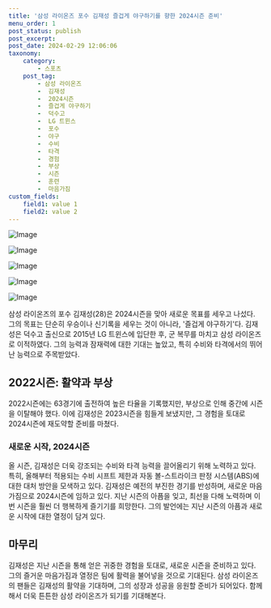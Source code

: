 ```yaml
---
title: '삼성 라이온즈 포수 김재성 즐겁게 야구하기를 향한 2024시즌 준비'
menu_order: 1
post_status: publish
post_excerpt: 
post_date: 2024-02-29 12:06:06
taxonomy:
    category:
        - 스포츠
    post_tag:
        - 삼성 라이온즈
        -  김재성
        -  2024시즌
        -  즐겁게 야구하기
        -  덕수고
        -  LG 트윈스
        -  포수
        -  야구
        -  수비
        -  타격
        -  경험
        -  부상
        -  시즌
        -  훈련
        -  마음가짐
custom_fields:
    field1: value 1
    field2: value 2
---
```


![Image](https://imgnews.pstatic.net/image/410/2024/02/29/0000983239_001_20240229064105252.jpg?type=w647)

![Image](https://imgnews.pstatic.net/image/410/2024/02/29/0000983239_002_20240229064105290.jpg?type=w647)

![Image](https://imgnews.pstatic.net/image/410/2024/02/29/0000983239_003_20240229064105336.jpg?type=w647)

![Image](https://imgnews.pstatic.net/image/410/2024/02/29/0000983239_004_20240229064105377.jpg?type=w647)

![Image](https://imgnews.pstatic.net/image/410/2024/02/29/0000983239_005_20240229064105516.jpg?type=w647)

삼성 라이온즈의 포수 김재성(28)은 2024시즌을 맞아 새로운 목표를 세우고 나섰다. 그의 목표는 단순히 우승이나 신기록을 세우는 것이 아니라, '즐겁게 야구하기'다. 
김재성은 덕수고 출신으로 2015년 LG 트윈스에 입단한 후, 군 복무를 마치고 삼성 라이온즈로 이적하였다. 그의 능력과 잠재력에 대한 기대는 높았고, 특히 수비와 타격에서의 뛰어난 능력으로 주목받았다.
## 2022시즌: 활약과 부상
2022시즌에는 63경기에 출전하여 높은 타율을 기록했지만, 부상으로 인해 중간에 시즌을 이탈해야 했다. 이에 김재성은 2023시즌을 힘들게 보냈지만, 그 경험을 토대로 2024시즌에 재도약할 준비를 마쳤다.
### 새로운 시작, 2024시즌
올 시즌, 김재성은 더욱 강조되는 수비와 타격 능력을 끌어올리기 위해 노력하고 있다. 특히, 올해부터 적용되는 수비 시프트 제한과 자동 볼-스트라이크 판정 시스템(ABS)에 대한 대처 방안을 모색하고 있다.
김재성은 예전의 부진한 경기를 반성하며, 새로운 마음가짐으로 2024시즌에 임하고 있다. 지난 시즌의 아픔을 잊고, 최선을 다해 노력하며 이번 시즌을 훨씬 더 행복하게 즐기기를 희망한다. 그의 발언에는 지난 시즌의 아픔과 새로운 시작에 대한 열정이 담겨 있다.
## 마무리
김재성은 지난 시즌을 통해 얻은 귀중한 경험을 토대로, 새로운 시즌을 준비하고 있다. 그의 즐거운 마음가짐과 열정은 팀에 활력을 불어넣을 것으로 기대된다. 삼성 라이온즈의 팬들은 김재성의 활약을 기대하며, 그의 성장과 성공을 응원할 준비가 되어있다. 함께해서 더욱 튼튼한 삼성 라이온즈가 되기를 기대해본다.
